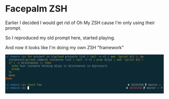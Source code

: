 # Facepalm ZSH

Earlier I decided I would get rid of Oh My ZSH cause I'm only using their prompt.

So I reproduced my old prompt here, started playing.

And now it looks like I'm doing my own ZSH "framework"

![Prompt Screenshot](preview.png)

